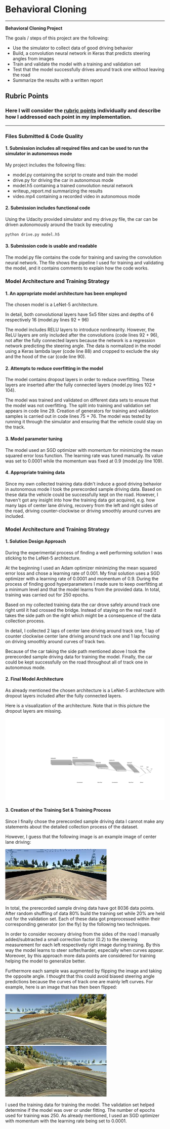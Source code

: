 # **Behavioral Cloning** 

---

**Behavioral Cloning Project**

The goals / steps of this project are the following:
* Use the simulator to collect data of good driving behavior
* Build, a convolution neural network in Keras that predicts steering angles from images
* Train and validate the model with a training and validation set
* Test that the model successfully drives around track one without leaving the road
* Summarize the results with a written report


[//]: # (Image References)

[image1]: ./output_images/nn.svg "Model Visualization"
[image2]: ./output_images/center_2016_12_01_13_44_46_993.jpg "Center Lane Driving"
[image3]: ./output_images/original.png "Original Image"
[image4]: ./output_images/flipped.png "Flipped Image"

## Rubric Points
### Here I will consider the [rubric points](https://review.udacity.com/#!/rubrics/432/view) individually and describe how I addressed each point in my implementation.  

---
### Files Submitted & Code Quality

#### 1. Submission includes all required files and can be used to run the simulator in autonomous mode

My project includes the following files:
* model.py containing the script to create and train the model
* drive.py for driving the car in autonomous mode
* model.h5 containing a trained convolution neural network 
* writeup_report.md summarizing the results
* video.mp4 containing a recorded video in autonomous mode

#### 2. Submission includes functional code
Using the Udacity provided simulator and my drive.py file, the car can be driven autonomously around the track by executing 
```sh
python drive.py model.h5
```

#### 3. Submission code is usable and readable

The model.py file contains the code for training and saving the convolution neural network. The file shows the pipeline I used for training and validating the model, and it contains comments to explain how the code works.

### Model Architecture and Training Strategy

#### 1. An appropriate model architecture has been employed

The chosen model is a LeNet-5 architecture.

In detail, both convolutional layers have 5x5 filter sizes and depths of 6 respectively 16 (model.py lines 92 + 96) 

The model includes RELU layers to introduce nonlinearity. However, the ReLU layers are only included after the convolutions (code lines 92 + 96), not after the fully connected layers because the network is a regression network predicting the steering angle. The data is normalized in the model using a Keras lambda layer (code line 88) and cropped to exclude the sky and the hood of the car (code line 90). 

#### 2. Attempts to reduce overfitting in the model

The model contains dropout layers in order to reduce overfitting. These layers are inserted after the fully connected layers (model.py lines 102 + 104). 

The model was trained and validated on different data sets to ensure that the model was not overfitting. The split into training and validation set appears in code line 29. Creation of generators for training and validation samples is carried out in code lines 75 + 76. The model was tested by running it through the simulator and ensuring that the vehicle could stay on the track.

#### 3. Model parameter tuning

The model used an SGD optimizer with momentum for minimizing the mean squared error loss function. The learning rate was tuned manually. Its value was set to 0.0001 while the momentum was fixed at 0.9 (model.py line 109).

#### 4. Appropriate training data

Since my own collected training data didn't induce a good driving behavior in autonomous mode I took the prerecorded sample driving data. Based on these data the vehicle could be successfully kept on the road. However, I haven't got any insight into how the training data got acquired, e.g. how many laps of center lane driving, recovery from the left and right sides of the road, driving counter-clockwise or driving smoothly around curves are included. 

### Model Architecture and Training Strategy

#### 1. Solution Design Approach

During the experimental process of finding a well performing solution I was sticking to the LeNet-5 architecture.

At the beginning I used an Adam optimizer minimizing the mean squared error loss and chose a learning rate of 0.001. My final solution uses a SGD optimizer with a learning rate of 0.0001 and momentum of 0.9. During the process of finding good hyperparameters I made sure to keep overfitting at a minimum level and that the model learns from the provided data. In total, training was carried out for 250 epochs.

Based on my collected training data the car drove safely around track one right until it had crossed the bridge. Instead of staying on the real road it takes the side path on the right which might be a consequence of the data collection process.

In detail, I collected 2 laps of center lane driving around track one, 1 lap of counter clockwise center lane driving around track one and 1 lap focusing on driving smoothly around curves of track two.

Because of the car taking the side path mentioned above I took the prerecorded sample driving data for training the model. Finally, the car could be kept successfully on the road throughout all of track one in autonomous mode.

#### 2. Final Model Architecture

As already mentioned the chosen architecture is a LeNet-5 architecture with dropout layers included after the fully connected layers.

Here is a visualization of the architecture. Note that in this picture the dropout layers are missing.

![alt text][image1]

#### 3. Creation of the Training Set & Training Process

Since I finally chose the prerecorded sample driving data I cannot make any statements about the detailed collection process of the dataset.

However, I guess that the following image is an example image of center lane driving:

![alt text][image2]

In total, the prerecorded sample drving data have got 8036 data points. After random shuffling of data 80% build the training set while 20% are held out for the validation set. Each of these data got preprocessed within their corresponding generator (on the fly) by the following two techniques.

In order to consider recovery driving from the sides of the road I manually added/subtracted a small correction factor (0.2) to the steering measurement for each left respectively right image during training. By this way the model learns to steer softer/harder, especially when curves appear. Moreover, by this approach more data points are considered for training helping the model to generalize better.

Furthermore each sample was augmented by flipping the image and taking the opposite angle. I thought that this could avoid biased steering angle predictions because the curves of track one are mainly left curves. For example, here is an image that has then been flipped:

![alt text][image3]
![alt text][image4]

I used the training data for training the model. The validation set helped determine if the model was over or under fitting. The  number of epochs used for training was 250. As already mentioned, I used an SGD optimizer with momentum with the learning rate being set to 0.0001.

